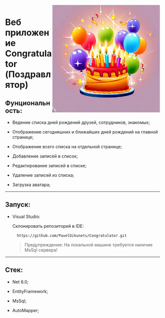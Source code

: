 <img src="./img/logo.jpg" alt="Logo Congratulator" width='350' align="right">
 
# Веб приложение Congratulator (Поздравлятор)

## Фунциональность:

- Ведение списка дней рождений друзей, сотрудников, знакомых;

- Отображение сегодняшних и ближайших дней рождений на главной странице;

- Отображение всего списка на отдельной странице;

- Добавление записей в список;

- Редактирование записей в списке;

- Удаление записей из списка;

- Загрузка аватара;

---

## Запуск:

- Visual Studio:

   Склонировать репозиторий в IDE:
  
        https://github.com/PavelDikunets/Congratulator.git

     > Предупреждение: На локальной машине требуется наличие MsSql сервера!

---

## Стек:

- Net 6.0;

- EntityFramework;

- MsSql;

- AutoMapper;
